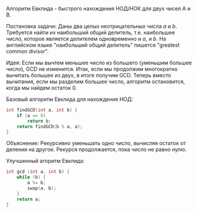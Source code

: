 Алгоритм Евклида - быстрого нахождения НОД/НОК для двух чисел A и B.

Постановка задачи: Даны два целых неотрицательных числа $a$ и $b$. Требуется найти их наибольший общий делитель, т.е. наибольшее число, которое является делителем одновременно и $a$, и $b$. На английском языке "наибольший общий делитель" пишется "greatest common divisor".

Идея: Если мы вычтем меньшее число из большего (уменьшим большее число), GCD не изменится. Итак, если мы продолжим многократно вычитать большее из двух, в итоге получим GCD. Теперь вместо вычитания, если мы разделим большее число, алгоритм остановится, когда мы найдем остаток 0.

Базовый алгоритм Евклида для нахождения НОД:
```cpp
int findGCD(int a, int b) {
    if (a == 0)
        return b;
    return findGCD(b % a, a);
}
```
Объяснение: Рекурсивно уменьшать одно число, вычисляя остаток от деления на другое. Рекурся продолжается, пока число не равно нулю.

Улучшенный агоритм Евклида:
```cpp
int gcd (int a, int b) {
	while (b) {
		a %= b;
		swap(a, b);
	}
	return a;
}
```
